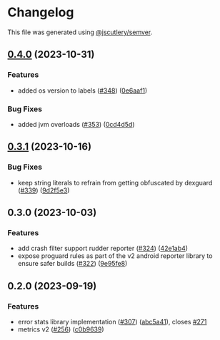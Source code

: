 # Changelog

This file was generated using [@jscutlery/semver](https://github.com/jscutlery/semver).

## [0.4.0](https://github.com/rudderlabs/rudder-sdk-android/compare/rudderreporter@0.3.1...rudderreporter@0.4.0) (2023-10-31)


### Features

* added os version to labels ([#348](https://github.com/rudderlabs/rudder-sdk-android/issues/348)) ([0e6aaf1](https://github.com/rudderlabs/rudder-sdk-android/commit/0e6aaf13407dd0601026f216b1fe662f8f9db46b))


### Bug Fixes

* added jvm overloads ([#353](https://github.com/rudderlabs/rudder-sdk-android/issues/353)) ([0cd4d5d](https://github.com/rudderlabs/rudder-sdk-android/commit/0cd4d5d9de4b465a55b87dabfa3caccc78aa40f1))

## [0.3.1](https://github.com/rudderlabs/rudder-sdk-android/compare/rudderreporter@0.3.0...rudderreporter@0.3.1) (2023-10-16)


### Bug Fixes

* keep string literals to refrain from getting obfuscated by dexguard ([#339](https://github.com/rudderlabs/rudder-sdk-android/issues/339)) ([9d2f5e3](https://github.com/rudderlabs/rudder-sdk-android/commit/9d2f5e3d1255a05326438badb485d5c3648e793a))

## 0.3.0 (2023-10-03)


### Features

* add crash filter support rudder reporter ([#324](https://github.com/rudderlabs/rudder-sdk-android/issues/324)) ([42e1ab4](https://github.com/rudderlabs/rudder-sdk-android/commit/42e1ab4619f77c8c00f05a954dd5aff3cbcd3842))
* expose proguard rules as part of the v2 android reporter library to ensure safer builds ([#322](https://github.com/rudderlabs/rudder-sdk-android/issues/322)) ([9e95fe8](https://github.com/rudderlabs/rudder-sdk-android/commit/9e95fe87e4ae9a4e5f2aedc9cf57df74a6190bad))

## 0.2.0 (2023-09-19)


### Features

* error stats library implementation  ([#307](https://github.com/rudderlabs/rudder-sdk-android/issues/307)) ([abc5a41](https://github.com/rudderlabs/rudder-sdk-android/commit/abc5a410affda77d99b731e645d38e18e6d05037)), closes [#271](https://github.com/rudderlabs/rudder-sdk-android/issues/271)
* metrics v2 ([#256](https://github.com/rudderlabs/rudder-sdk-android/issues/256)) ([c0b9639](https://github.com/rudderlabs/rudder-sdk-android/commit/c0b96397a14c5ff5baa3900804fd3b5b02d21304))
